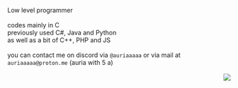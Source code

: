 Low level programmer<br>
<br>
codes mainly in C<br>
previously used C#, Java and Python<br>
as well as a bit of C++, PHP and JS<br>
<br>
you can contact me on discord via ```@auriaaaaa``` or via mail at `auriaaaaa@proton.me` (auria with 5 a)
<br><br>
<img align="right" src="https://komarev.com/ghpvc/?username=auria-dev&color=ff69b4">
